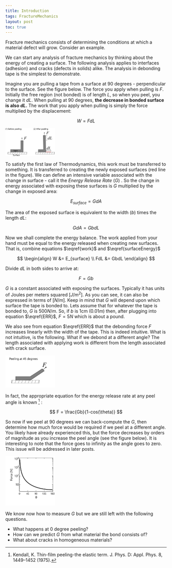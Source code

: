 ```yaml
---
title: Introduction
tags: FractureMechanics
layout: post
toc: true
---
```


Fracture mechanics consists of determining the conditions at which a material defect will grow. Consider an example.



We can start any analysis of fracture mechanics by thinking about the energy of creating a surface. The following analysis applies to interfaces (adhesion) and cracks (defects in solids) alike. The analysis in debonding tape is the simplest to demonstrate. 

Imagine you are pulling a tape from a surface at 90 degrees - perpendicular to the surface. See the figure below. The force you apply when pulling is $F$. Initially the free region (not bonded) is of length $L$, so when you peel, you change it $dL$. When pulling at 90 degrees, **the decrease in bonded surface is also $dL$.**  The work that you apply when pulling is simply the force multiplied by the displacement: 


$$
\begin{equation}
W = FdL \label{work}
\end{equation}
$$



<img src="\assets\images\Fracture Mechanics\Peeling90Degrees.png" alt="Peeling90Degrees" style="zoom:15%; margin-left: auto; margin-right: auto;" />

To satisfy the first law of Thermodynamics, this work must be transferred to something. It is transferred to creating the newly exposed surfaces (red line in the figure). We can define an intensive variable associated with the change in surface - call it the *Energy Release Rate* ($G$) .  So the change in energy associated with exposing these surfaces is $G$  multiplied by the change in exposed area: 

$$
E_{surface} = GdA
$$

The area of the exposed surface is equivalent to the width ($b$) times the length $dL$: 

$$
\begin{equation}
GdA = GbdL \label{surfaceEnergy}
\end{equation}
$$

Now we shall complete the energy balance. The work applied from your hand must be equal to the energy released when creating new surfaces. That is, combine equations $\eqref{work}$  and $\eqref{surfaceEnergy}$

$$
\begin{align}
W &= E_{surface}
\\
 FdL &= GbdL
\end{align}
$$

Divide $dL$ in both sides to arrive at: 

$$
\begin{equation}
F =Gb \label{ERR}
\end{equation}
$$

$G$ is a constant associated with exposing the surfaces. Typically it has units of Joules per meters squared  $[J/m^2]$. As you can see, it can also be expressed in terms of $[N/m]$. Keep in mind that $G$ will depend upon which surface the tape is bonded to. Lets assume that for whatever the tape is bonded to, $G$ is $500N/m$. So, if $b$ is 1cm ($0.01m$) then, after plugging into equation $\eqref{ERR}$, $F = 5N$ which is about a pound.



We also see from equation $\eqref{ERR}$ that the debonding force $F$ increases linearly with the width of the tape. This is indeed intuitive.  What is not intuitive, is the following. What if we debond at a different angle? The length associated with applying work is different from the length associated with crack surface. 

<img src="\assets\images\Fracture Mechanics\Peeling45Degrees.png" alt="Peeling45Degrees" style="zoom:15%; margin-left: auto; margin-right: auto;" />

In fact, the appropriate equation for the energy release rate at any peel angle is known [^kendall]  : 


$$
F = \frac{Gb}{1-cos(\theta)}
$$

So now if we peel at 90 degrees we can back-compute the $G$, then determine how much force would be required if we peel at a different angle. You likely have already experienced this, but the force decreases by orders of magnitude as you increase the peel angle (see the figure below). It is interesting to note that the force goes to infinity as the angle goes to zero. This issue will be addressed in later posts. 

<img src="\assets\images\Fracture Mechanics\PeelAnglePlot.png" alt="PeelPlot" style="zoom:15%; margin-left: auto; margin-right: auto;" />

We know now how to measure $G$ but we are still left with the following questions. 

* What happens at 0 degree peeling? 
* How can we predict $G$ from what material the bond consists of? 
* What about cracks in homogeneous materials?

[^kendall]: Kendall, K. Thin-film peeling-the elastic term. J. Phys. D: Appl. Phys. 8, 1449–1452 (1975).
